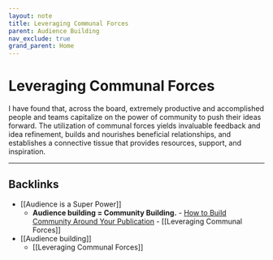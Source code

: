 ```yaml
---
layout: note
title: Leveraging Communal Forces
parent: Audience Building
nav_exclude: true
grand_parent: Home
---
```


# Leveraging Communal Forces

I have found that, across the board, extremely productive and accomplished people and teams capitalize on the power of community to push their ideas forward. The utilization of communal forces yields invaluable feedback and idea refinement, builds and nourishes beneficial relationships, and establishes a connective tissue that provides resources, support, and inspiration.

---

## Backlinks
* [[Audience is a Super Power]]
	* **Audience building = Community Building.** - [How to Build Community Around Your Publication](<../Audience Building/How to build community around your publication>) - [[Leveraging Communal Forces]]
* [[Audience building]]
	* [[Leveraging Communal Forces]]

